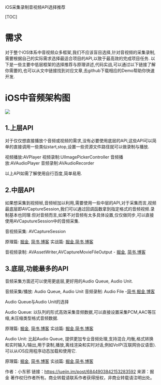 iOS采集录制音视频API选择推荐

[TOC]

# 需求
对于整个iOS体系中音视频众多框架,我们不应该盲目选择,针对音视频的采集录制,需要根据自己的实际需求选择最适合项目的API,以致于最高效的完成项目任务.
以下是一些主要中低层框架的选择推荐与原理讲述,代码实战,可以通过以下链接了解你需要的,也可以从文中链接找到对应文章,去github下载相应的Demo帮助你快速开发.

# iOS中音频架构图
![](https://user-gold-cdn.xitu.io/2019/5/11/16aa723b3ae88b50)


## 1.上层API
对于仅仅想直接播放个音频或视频的需求,没有必要使用底层的API,这些API可以简单的直接调用一些类似start,stop,设置一些资源文件路径就可以做录制与播放.

视频播放:AVPlayer
视频录制:UIImagePickerController
音频播放:AVAudioPlayer
音频录制:AVAudioRecorder

以上API如需了解使用自行百度,简单易用.

## 2.中层API
如果想采集到视频帧,音频帧加以利用,需要使用一些中层的API,对于采集而言,视频最底层即AVCaptureSession,我们可以通过回调函数拿到指定格式的音频视频.录制基本也同理.但对音频而言,如果不对音频有太多具体设置,仅仅做同步,可以直接使用AVCaputureSession中的音频采集.

音视频采集: AVCaptureSession

原理篇: [掘金](https://juejin.im/post/6844903818103095303), [简书](https://www.jianshu.com/p/5885fee3c8b8),[博客](https://xiaodongxie1024.github.io/2019/04/15/20190413_iOS_VideoCaptureExplain/)
实战篇: [掘金](https://juejin.im/post/6844903818111483918),[简书](https://www.jianshu.com/p/6975f706e2e5),[博客](https://xiaodongxie1024.github.io/2019/04/15/20190413_iOS_VideoCaptureExercise/)



音视频录制: AVAssetWriter,AVCaptureMovieFileOutput - [掘金](https://juejin.im/post/6844903821278183438), [简书](https://www.jianshu.com/p/d22d4e0a8593),[博客](https://xiaodongxie1024.github.io/2019/04/15/20190415_iOS_AVAssetExplain/)

## 3.底层,功能最多的API
音频采集方面还可以使用更底层,更好用的Audio Queue, Audio Unit.

音频采集/播放: Audio Queue, Audio Unit
音频录制: Audio File -[简书](https://www.jianshu.com/p/e7dcb24fa8e1),[掘金](https://juejin.im/post/6844903842031599630),[博客](https://xiaodongxie1024.github.io/2019/05/11/20190511_audioFile_record/)

Audio Queue与Audio Unit的选择

Audio Queue: 以队列的形式高效采集音频数据,可以直接设置采集PCM,AAC等压缩,未压缩类型格式音频数据.

原理篇: [掘金](https://juejin.im/post/6844903834574159879), [简书](https://www.jianshu.com/p/d64c74deb580),[博客](https://xiaodongxie1024.github.io/2019/05/06/20190503_audioQueue/)
实战篇: [掘金](https://www.jianshu.com/p/81519f50eed2),[简书](https://xiaodongxie1024.github.io/2019/05/11/20190511_AudioQueue_capture/),[博客](https://juejin.im/post/6844903842035793933)



Audio Unit: 比起Audio Queue, 提供更加专业音频处理,支持混合,均衡,格式转换和实时输入/输出,用于录制,播放,离线渲染和实时对话,例如VoIP(互联网协议语音).可以从iOS应用程序动态加载和使用它.

原理篇: [掘金](https://juejin.im/post/6844903838994923534), [简书](https://www.jianshu.com/writer#/notebooks/19021927/notes/46347138),[博客](https://xiaodongxie1024.github.io/2019/05/06/20190506_ios_AudioUnit/)
实战篇: [掘金](https://juejin.im/post/6844903842098872327),[简书](https://www.jianshu.com/p/85baf0629981),[博客](https://xiaodongxie1024.github.io/2019/05/11/20190511_AudioUnit_capture/)




作者：小东邪
链接：https://juejin.im/post/6844903842153283592
来源：掘金
著作权归作者所有。商业转载请联系作者获得授权，非商业转载请注明出处。